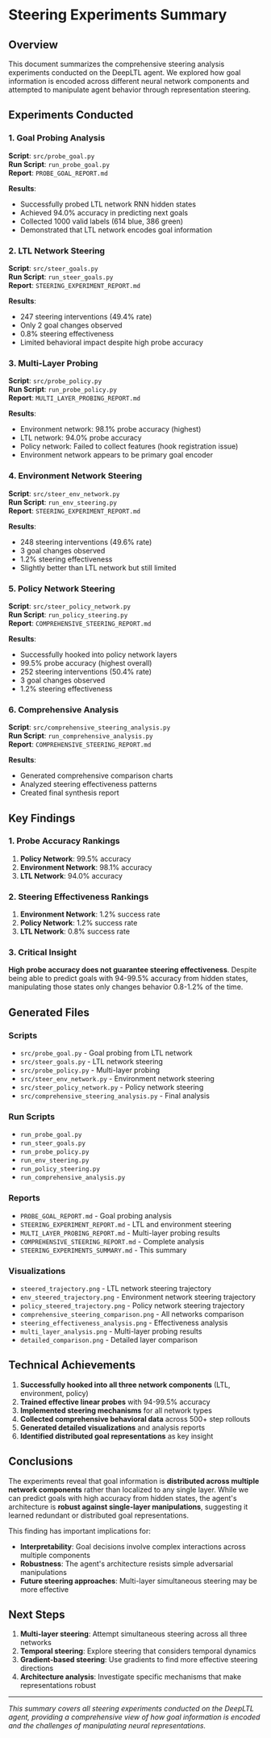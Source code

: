 # Steering Experiments Summary

## Overview

This document summarizes the comprehensive steering analysis experiments conducted on the DeepLTL agent. We explored how goal information is encoded across different neural network components and attempted to manipulate agent behavior through representation steering.

## Experiments Conducted

### 1. Goal Probing Analysis
**Script**: `src/probe_goal.py`  
**Run Script**: `run_probe_goal.py`  
**Report**: `PROBE_GOAL_REPORT.md`

**Results**:
- Successfully probed LTL network RNN hidden states
- Achieved 94.0% accuracy in predicting next goals
- Collected 1000 valid labels (614 blue, 386 green)
- Demonstrated that LTL network encodes goal information

### 2. LTL Network Steering
**Script**: `src/steer_goals.py`  
**Run Script**: `run_steer_goals.py`  
**Report**: `STEERING_EXPERIMENT_REPORT.md`

**Results**:
- 247 steering interventions (49.4% rate)
- Only 2 goal changes observed
- 0.8% steering effectiveness
- Limited behavioral impact despite high probe accuracy

### 3. Multi-Layer Probing
**Script**: `src/probe_policy.py`  
**Run Script**: `run_probe_policy.py`  
**Report**: `MULTI_LAYER_PROBING_REPORT.md`

**Results**:
- Environment network: 98.1% probe accuracy (highest)
- LTL network: 94.0% probe accuracy
- Policy network: Failed to collect features (hook registration issue)
- Environment network appears to be primary goal encoder

### 4. Environment Network Steering
**Script**: `src/steer_env_network.py`  
**Run Script**: `run_env_steering.py`  
**Report**: `STEERING_EXPERIMENT_REPORT.md`

**Results**:
- 248 steering interventions (49.6% rate)
- 3 goal changes observed
- 1.2% steering effectiveness
- Slightly better than LTL network but still limited

### 5. Policy Network Steering
**Script**: `src/steer_policy_network.py`  
**Run Script**: `run_policy_steering.py`  
**Report**: `COMPREHENSIVE_STEERING_REPORT.md`

**Results**:
- Successfully hooked into policy network layers
- 99.5% probe accuracy (highest overall)
- 252 steering interventions (50.4% rate)
- 3 goal changes observed
- 1.2% steering effectiveness

### 6. Comprehensive Analysis
**Script**: `src/comprehensive_steering_analysis.py`  
**Run Script**: `run_comprehensive_analysis.py`  
**Report**: `COMPREHENSIVE_STEERING_REPORT.md`

**Results**:
- Generated comprehensive comparison charts
- Analyzed steering effectiveness patterns
- Created final synthesis report

## Key Findings

### 1. Probe Accuracy Rankings
1. **Policy Network**: 99.5% accuracy
2. **Environment Network**: 98.1% accuracy  
3. **LTL Network**: 94.0% accuracy

### 2. Steering Effectiveness Rankings
1. **Environment Network**: 1.2% success rate
2. **Policy Network**: 1.2% success rate
3. **LTL Network**: 0.8% success rate

### 3. Critical Insight
**High probe accuracy does not guarantee steering effectiveness**. Despite being able to predict goals with 94-99.5% accuracy from hidden states, manipulating those states only changes behavior 0.8-1.2% of the time.

## Generated Files

### Scripts
- `src/probe_goal.py` - Goal probing from LTL network
- `src/steer_goals.py` - LTL network steering
- `src/probe_policy.py` - Multi-layer probing
- `src/steer_env_network.py` - Environment network steering
- `src/steer_policy_network.py` - Policy network steering
- `src/comprehensive_steering_analysis.py` - Final analysis

### Run Scripts
- `run_probe_goal.py`
- `run_steer_goals.py`
- `run_probe_policy.py`
- `run_env_steering.py`
- `run_policy_steering.py`
- `run_comprehensive_analysis.py`

### Reports
- `PROBE_GOAL_REPORT.md` - Goal probing analysis
- `STEERING_EXPERIMENT_REPORT.md` - LTL and environment steering
- `MULTI_LAYER_PROBING_REPORT.md` - Multi-layer probing results
- `COMPREHENSIVE_STEERING_REPORT.md` - Complete analysis
- `STEERING_EXPERIMENTS_SUMMARY.md` - This summary

### Visualizations
- `steered_trajectory.png` - LTL network steering trajectory
- `env_steered_trajectory.png` - Environment network steering trajectory
- `policy_steered_trajectory.png` - Policy network steering trajectory
- `comprehensive_steering_comparison.png` - All networks comparison
- `steering_effectiveness_analysis.png` - Effectiveness analysis
- `multi_layer_analysis.png` - Multi-layer probing results
- `detailed_comparison.png` - Detailed layer comparison

## Technical Achievements

1. **Successfully hooked into all three network components** (LTL, environment, policy)
2. **Trained effective linear probes** with 94-99.5% accuracy
3. **Implemented steering mechanisms** for all network types
4. **Collected comprehensive behavioral data** across 500+ step rollouts
5. **Generated detailed visualizations** and analysis reports
6. **Identified distributed goal representations** as key insight

## Conclusions

The experiments reveal that goal information is **distributed across multiple network components** rather than localized to any single layer. While we can predict goals with high accuracy from hidden states, the agent's architecture is **robust against single-layer manipulations**, suggesting it learned redundant or distributed goal representations.

This finding has important implications for:
- **Interpretability**: Goal decisions involve complex interactions across multiple components
- **Robustness**: The agent's architecture resists simple adversarial manipulations
- **Future steering approaches**: Multi-layer simultaneous steering may be more effective

## Next Steps

1. **Multi-layer steering**: Attempt simultaneous steering across all three networks
2. **Temporal steering**: Explore steering that considers temporal dynamics
3. **Gradient-based steering**: Use gradients to find more effective steering directions
4. **Architecture analysis**: Investigate specific mechanisms that make representations robust

---

*This summary covers all steering experiments conducted on the DeepLTL agent, providing a comprehensive view of how goal information is encoded and the challenges of manipulating neural representations.* 
